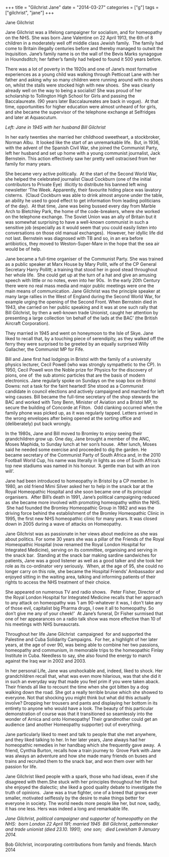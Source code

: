 +++
title = "Gilchrist Jane"
date = "2014-03-27"
categories = ["g"]
tags = ["gilchrist", "jane"]
+++

Jane Gilchrist

Jane Gilchrist was a lifelong campaigner for socialism, and for homeopathy on the NHS. She was born Jane Valentine on 22 April 1913, the 6th of 8 children in a moderately well off middle class Jewish family.  The family had come to Britain illegally centuries before and thereby managed to outwit the Inquisition. Jane’s family name is on the wall of the Bevis Marks synagogue in Houndsditch; her father’s family had helped to found it 500 years before.

There was a lot of poverty in the 1920s and one of Jane’s most formative experiences as a young child was walking through Petticoat Lane with her father and asking why so many children were running around with no shoes on, whilst the stalls were stocked high with new shoes.  She was clearly already well on the way to being a socialist! She was proud of her scholarship to Tollington High School for Girls and passing the Baccalaureate. (90 years later Baccalaureates are back in vogue).  At that time, opportunities for higher education were almost unheard of for girls, and she became the supervisor of the telephone exchange at Selfridges and later at Aquascutum.  

_Left: Jane in 1945 with her husband Bill Gilchrist_

In her early twenties she married her childhood sweetheart, a stockbroker, Norman Albu.  It looked like the start of an unremarkable life.  But, in 1936, with the advent of the Spanish Civil War, she joined the Communist Party, left her husband and set up home with a young communist journalist, Jack Bernstein. This action effectively saw her pretty well ostracised from her family for many years.

She became very active politically.  At the start of the Second World War, she helped the celebrated journalist Claud Cockburn (one of the initial contributors to Private Eye)  illicitly to distribute his banned left wing newsletter ‘The Week. Apparently, their favourite hiding place was lavatory cisterns.  (Claud Cockburn was able to drink almost anyone under the table, an ability he used to good effect to get information from leading politicians of the day).  At that time, Jane was being bussed every day from Marble Arch to Bletchley Park, the home of the code-breakers, where she worked on the telephone exchange. The Soviet Union was an ally of Britain but it was somewhat surprising to have a well-known communist in such a sensitive job (especially as it would seem that you could easily listen into conversations on those old manual exchanges).  However, her idyllic life did not last. Bernstein was diagnosed with TB and so, in an era before antibiotics, they moved to Weston-Super-Mare in the hope that the sea air would be of help. 

Jane became a full-time organiser of the Communist Party. She was trained as a public speaker at Marx House by Mary Pollit, wife of the CP General Secretary Harry Pollitt; a training that stood her in good stead throughout her whole life.  She could get up at the turn of a hat and give an amusing speech with little or no notes, even into her 90s.  In the early 20th Century there were no real mass media and major public meetings were one the main means of communication. Jane Gilchrist was the principle speaker at many large rallies in the West of England during the Second World War, for example urging the opening of the Second Front. When Bernstein died in 1943, she carried on her public speaking and it was at one such rally that Bill Gilchrist, by then a well-known trade Unionist, caught her attention by presenting a large collection ‘on behalf of the lads at the BAC’ (the British Aircraft Corporation). 

They married in 1945 and went on honeymoon to the Isle of Skye. Jane liked to recall that, by a touching piece of serendipity, as they walked off the ferry they were surprised to be greeted by an equally surprised Willy Gallacher, the Communist MP for Fife.

Bill and Jane first had lodgings in Bristol with the family of a university physics lecturer, Cecil Powell (who was strongly sympathetic to the CP). In 1950, Cecil Powell won the Noble prize for Physics for the discovery of pions, one of  the sub atomic particles that are the basis of modern electronics. Jane regularly spoke on Sundays on the soap box on Bristol Downs: not a task for the faint hearted! She stood as a Communist candidate in council elections and actively campaigned and marched for left wing causes. Bill became the full-time secretary of the shop stewards the BAC and worked with Tony Benn, Minister of Aviation and a Bristol MP, to secure the building of Concorde at Filton.  Odd clanking occurred when the family phone was picked up, as it was regularly tapped. Letters arrived in the wrong envelopes after being opened at the sorting office and (deliberately) put back wrongly.

In the 1980s, Jane and Bill moved to Bromley to enjoy seeing their grandchildren grow up. One day, Jane brought a member of the ANC, Moses Maphida, to Sunday lunch at her son’s house.  After lunch, Moses said he needed some exercise and proceeded to dig the garden. He became secretary of the Communist Party of South Africa and, in the 2010 Football World Cup, his name was literally in lights as one of South Africa’s top new stadiums was named in his honour. ‘A gentle man but with an iron will’.

Jane had been introduced to homeopathy in Bristol by a CP member. In 1980, an old friend Mimi Silver asked her to help in the snack bar at the Royal Homeopathic Hospital and she soon became one of its principal organisers.  After Bill’s death in 1991, Jane’s political campaigning reduced as she became more involved with promoting homeopathy within the NHS.  She had founded the Bromley Homeopathic Group in 1982 and was the driving force behind the establishment of the Bromley Homeopathic Clinic in 1995, the first new NHS homeopathic clinic for many years. It was closed down in 2005 during a wave of attacks on Homeopathy.

Jane Gilchrist was as passionate in her views about medicine as she was about politics. For some 30 years she was a pillar of the Friends of the Royal Homeopathic Hospital (now renamed the Royal London Hospital for Integrated Medicine), serving on its committee, organising and serving in the snack bar.  Standing at the snack bar making sardine sandwiches for patients, Jane was a good listener as well as a good talker and she took her role as its co-ordinator very seriously.  When, at the age of 95, she could no longer carry on this role, she became the Hospital Friends’ Ambassador and enjoyed sitting in the waiting area, talking and informing patients of their rights to access the NHS treatment of their choice. 

She appeared on numerous TV and radio shows.   Peter Fisher, Director of the Royal London Hospital for Integrated Medicine recalls that her approach to any attack on homeopathy was ‘I am 90-whatever it was, I don’t take any of those evil, capitalist big Pharma drugs, I owe it all to homeopathy. So don’t give me any of your cheek!’  At Jane’s funeral, Dr Fisher surmised that one of her appearances on a radio talk show was more effective than 10 of his meetings with NHS bureaucrats.

Throughout her life Jane Gilchrist  campaigned  for and supported the Palestine and Cuba Solidarity Campaigns.  For her, a highlight of her later years, at the age of over 90, was being able to combine her two passions, homeopathy and communism, in memorable trips to the homeopathic Finlay Institute in Cuba. Needless to say, she also found the energy to march against the Iraq war in 2002 and 2003.

In her personal Life, Jane was unshockable and, indeed, liked to shock. Her grandchildren recall that, what was even more hilarious, was that she did it in such an everyday way that made you feel prim if you were taken aback. Their friends all like to recount the time when she got bitten by a dog walking down the road. She got a really terrible bruise which she showed to everyone. Not that shocking you might think but what did this actually involve? Dropping her trousers and pants and displaying her bottom in its entirety to anyone who would have a look. The beauty of this particular demonstration of course was that it transitioned so seamlessly into the wonder of Arnica and onto Homeopathy! Their grandmother could get an audience (and another Homeopathy supporter) out of everything.

Jane particularly liked to meet and talk to people that she met anywhere, and they liked talking to her. In her later years, Jane always had her homeopathic remedies in her handbag which she frequently gave away.  A friend, Cynthia Burton, recalls how a train journey to  Grove Park with Jane was always an adventure and how she made many friends on buses and trains and recruited them to the snack bar, and won them over with her passion for life.

Jane Gilchrist liked people with a spark, those who had ideas, even if she disagreed with them.She stuck with her principles throughout her life but she enjoyed the dialectic; she liked a good quality debate to investigate the truth of opinions.  Jane was a true fighter, one of a breed that grows ever smaller, motivated selflessly by the desire to make things better for everyone in society. The world needs more people like her, but now, sadly, it has one less. Hers was indeed a long and remarkable life.

_Jane Gilchrist, political campaigner and supporter of homeopathy on the NHS:  born London 22 April 191; married 1945  Bill Gilchrist, patternmaker and trade unionist (died 23.10. 1991);  one son;   died Lewisham 9 January 2014._

Bob Gilchrist, incorporating contributions from family and friends. March 2014
